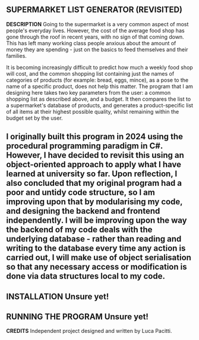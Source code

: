 **SUPERMARKET LIST GENERATOR (REVISITED)**
---------------------------------------------------------------------------------------------------------------------------------
**DESCRIPTION**
Going to the supermarket is a very common aspect of most people's everyday lives. However, the cost of the average food shop has gone through the roof in recent years, with no sign of that coming down. This has left many working class people anxious about the amount of money they are spending - just on the basics to feed themselves and their families.

It is becoming increasingly difficult to predict how much a weekly food shop will cost, and the common shopping list containing just the names of categories of products (for example: bread, eggs, mince), as a pose to the name of a specific product, does not help this matter. The program that I am designing here takes two key parameters from the user: a common shopping list as described above, and a budget. It then compares the list to a supermarket's database of products, and generates a product-specific list of all items at their highest possible quality, whilst remaining within the budget set by the user.

I originally built this program in 2024 using the procedural programming paradigm in C#. However, I have decided to revisit this using an object-oriented approach to apply what I have learned at university so far. Upon reflection, I also concluded that my original program had a poor and untidy code structure, so I am improving upon that by modularising my code, and designing the backend and frontend independently. I will be improving upon the way the backend of my code deals with the underlying database - rather than reading and writing to the database every time any action is carried out, I will make use of object serialisation so that any necessary access or modification is done via data structures local to my code.
---------------------------------------------------------------------------------------------------------------------------------
**INSTALLATION**
Unsure yet!
---------------------------------------------------------------------------------------------------------------------------------
**RUNNING THE PROGRAM**
Unsure yet!
---------------------------------------------------------------------------------------------------------------------------------
**CREDITS**
Independent project designed and written by Luca Pacitti.